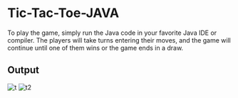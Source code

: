 # Tic-Tac-Toe-JAVA
To play the game, simply run the Java code in your favorite Java IDE or compiler. The players will take turns entering their moves, and the game will continue until one of them wins or the game ends in a draw.

## Output
![t](https://github.com/NituY/Tic-Tac-Toe-JAVA/assets/108191093/5a7ed534-6856-4694-a53e-9b161d194c13)
![t2](https://github.com/NituY/Tic-Tac-Toe-JAVA/assets/108191093/f1e91edd-2cfd-481c-8f0b-954dcdc8acda)
